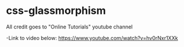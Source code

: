 # css-glassmorphism

All credit goes to "Online Tutorials" youtube channel

-Link to video below:
https://www.youtube.com/watch?v=hv0rNxr1XXk
